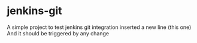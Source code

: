# jenkins-git
A simple project to test jenkins git integration
inserted a new line (this one)
And it should be triggered by any change
